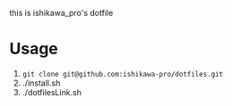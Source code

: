 this is ishikawa_pro's dotfile

# Usage
1. ``` git clone git@github.com:ishikawa-pro/dotfiles.git ```
2. ./install.sh
3. ./dotfilesLink.sh

